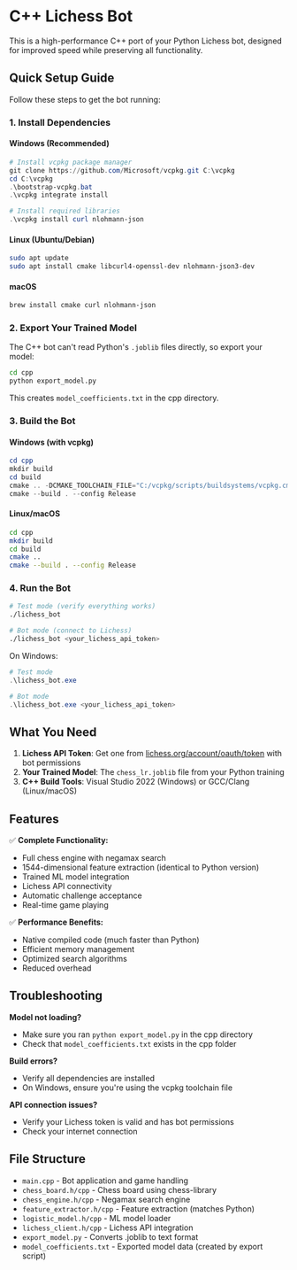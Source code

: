 # C++ Lichess Bot

This is a high-performance C++ port of your Python Lichess bot, designed for improved speed while preserving all functionality.

## Quick Setup Guide

Follow these steps to get the bot running:

### 1. Install Dependencies

#### Windows (Recommended)
```powershell
# Install vcpkg package manager
git clone https://github.com/Microsoft/vcpkg.git C:\vcpkg
cd C:\vcpkg
.\bootstrap-vcpkg.bat
.\vcpkg integrate install

# Install required libraries
.\vcpkg install curl nlohmann-json
```

#### Linux (Ubuntu/Debian)
```bash
sudo apt update
sudo apt install cmake libcurl4-openssl-dev nlohmann-json3-dev
```

#### macOS
```bash
brew install cmake curl nlohmann-json
```

### 2. Export Your Trained Model

The C++ bot can't read Python's `.joblib` files directly, so export your model:

```bash
cd cpp
python export_model.py
```

This creates `model_coefficients.txt` in the cpp directory.

### 3. Build the Bot

#### Windows (with vcpkg)
```powershell
cd cpp
mkdir build
cd build
cmake .. -DCMAKE_TOOLCHAIN_FILE="C:/vcpkg/scripts/buildsystems/vcpkg.cmake"
cmake --build . --config Release
```

#### Linux/macOS
```bash
cd cpp
mkdir build
cd build
cmake ..
cmake --build . --config Release
```

### 4. Run the Bot

```bash
# Test mode (verify everything works)
./lichess_bot

# Bot mode (connect to Lichess)
./lichess_bot <your_lichess_api_token>
```

On Windows:
```powershell
# Test mode
.\lichess_bot.exe

# Bot mode  
.\lichess_bot.exe <your_lichess_api_token>
```

## What You Need

1. **Lichess API Token**: Get one from [lichess.org/account/oauth/token](https://lichess.org/account/oauth/token) with bot permissions
2. **Your Trained Model**: The `chess_lr.joblib` file from your Python training
3. **C++ Build Tools**: Visual Studio 2022 (Windows) or GCC/Clang (Linux/macOS)

## Features

✅ **Complete Functionality:**
- Full chess engine with negamax search
- 1544-dimensional feature extraction (identical to Python version)
- Trained ML model integration
- Lichess API connectivity
- Automatic challenge acceptance
- Real-time game playing

✅ **Performance Benefits:**
- Native compiled code (much faster than Python)
- Efficient memory management
- Optimized search algorithms
- Reduced overhead

## Troubleshooting

**Model not loading?**
- Make sure you ran `python export_model.py` in the cpp directory
- Check that `model_coefficients.txt` exists in the cpp folder

**Build errors?**
- Verify all dependencies are installed
- On Windows, ensure you're using the vcpkg toolchain file

**API connection issues?**
- Verify your Lichess token is valid and has bot permissions
- Check your internet connection

## File Structure

- `main.cpp` - Bot application and game handling
- `chess_board.h/cpp` - Chess board using chess-library
- `chess_engine.h/cpp` - Negamax search engine  
- `feature_extractor.h/cpp` - Feature extraction (matches Python)
- `logistic_model.h/cpp` - ML model loader
- `lichess_client.h/cpp` - Lichess API integration
- `export_model.py` - Converts .joblib to text format
- `model_coefficients.txt` - Exported model data (created by export script)
